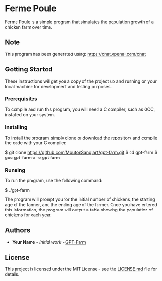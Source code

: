 # Ferme Poule

Ferme Poule is a simple program that simulates the population growth of a chicken farm over time.

## Note

This program has been generated using: https://chat.openai.com/chat

## Getting Started

These instructions will get you a copy of the project up and running on your local machine for development and testing purposes.

### Prerequisites

To compile and run this program, you will need a C compiler, such as GCC, installed on your system.

### Installing

To install the program, simply clone or download the repository and compile the code with your C compiler:

$ git clone https://github.com/MoutonSanglant/gpt-farm.git
$ cd gpt-farm
$ gcc gpt-farm.c -o gpt-farm


### Running

To run the program, use the following command:

$ ./gpt-farm


The program will prompt you for the initial number of chickens, the starting age of the farmer, and the ending age of the farmer. Once you have entered this information, the program will output a table showing the population of chickens for each year.

## Authors

* **Your Name** - *Initial work* - [GPT-Farm](https://github.com/MoutonSanglant/gpt-farm.git)

## License

This project is licensed under the MIT License - see the [LICENSE.md](LICENSE.md) file for details.
